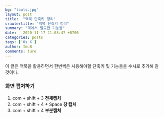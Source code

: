 ```yaml
---
bg: "tools.jpg"
layout: post
title:  "맥북 단축키 정리"
crawlertitle: "맥북 단축키 정리"
summary: "맥에서 필요한 기능들"
date:   2020-11-17 21:08:47 +0700
categories: posts
tags: ['Os X']
author: ImuB
comments: ture
---
```


이 글은 맥북을 활용하면서 한번씩은 사용해야할 단축키 및 기능들을 수시로 추가해 갈 것이다.

### 화면 캡처하기

1. com + shift + 3 **전체캡처**
2. com + shift + 4 + Space **창 캡처**
3. com + shift + 4 **부분캡처**
